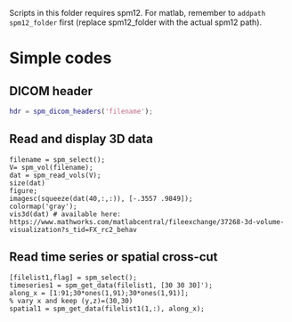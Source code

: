 Scripts in this folder requires spm12. 
For matlab, remember to `addpath spm12_folder` first (replace spm12_folder with the actual spm12 path).

# Simple codes

## DICOM header

```matlab
hdr = spm_dicom_headers('filename');
```

## Read and display 3D data

```
filename = spm_select();
V= spm_vol(filename);
dat = spm_read_vols(V);
size(dat)
figure;
imagesc(squeeze(dat(40,:,:)), [-.3557 .9849]);
colormap('gray');
vis3d(dat) # available here: https://www.mathworks.com/matlabcentral/fileexchange/37268-3d-volume-visualization?s_tid=FX_rc2_behav

```

## Read time series or spatial cross-cut

```
[filelist1,flag] = spm_select();
timeseries1 = spm_get_data(filelist1, [30 30 30]');
along_x = [1:91;30*ones(1,91);30*ones(1,91)]; 
% vary x and keep (y,z)=(30,30)
spatial1 = spm_get_data(filelist1(1,:), along_x);
```
